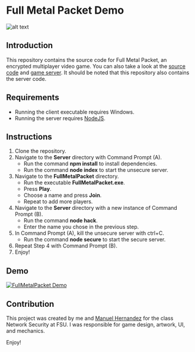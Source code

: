 Full Metal Packet Demo
=========================

![alt text](https://jwparsons.bitbucket.io/style/images/projects/fullmetalpacket/title.png "Full Metal Packet Title")

## Introduction
This repository contains the source code for Full Metal Packet, an encrypted multiplayer video game.
You can also take a look at the [source code](https://github.com/jwparsons/FullMetalPacket) and [game server](https://github.com/jwparsons/FullMetalPacket_Server).
It should be noted that this repository also contains the server code.


## Requirements
* Running the client executable requires Windows.
* Running the server requires [NodeJS](https://nodejs.org/en/).


## Instructions
1. Clone the repository.
1. Navigate to the **Server** directory with Command Prompt (A).
    * Run the command **npm install** to install dependencies.
    * Run the command **node index** to start the unsecure server.
1. Navigate to the **FullMetalPacket** directory.
    * Run the executable **FullMetalPacket.exe**.
    * Press **Play**.
    * Choose a name and press **Join**.
    * Repeat to add more players.
1. Navigate to the **Server** directory with a new instance of Command Prompt (B).
    * Run the command **node hack**.
    * Enter the name you chose in the previous step.
1. In Command Prompt (A), kill the unsecure server with ctrl+C.
    * Run the command **node secure** to start the secure server.
1. Repeat Step 4 with Command Prompt (B).
1. Enjoy!


## Demo
[![FullMetalPacket Demo](https://jwparsons.bitbucket.io/style/images/projects/rebound/rebound_repo_tn.png)](https://vimeo.com/2751733284 "FullMetalPacket Demo - click to watch!")


## Contribution
This project was created by me and [Manuel Hernandez](https://github.com/manmx) for the class Network Security at FSU.
I was responsible for game design, artwork, UI, and mechanics.

Enjoy!